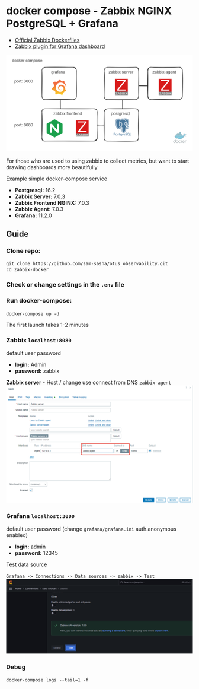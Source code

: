 # docker compose - Zabbix NGINX PostgreSQL + Grafana

- [Official Zabbix Dockerfiles](https://github.com/zabbix/zabbix-docker)
- [Zabbix plugin for Grafana dashboard](https://github.com/grafana/grafana-zabbix)

![scheme](../img/scheme.excalidraw.png)

For those who are used to using zabbix to collect metrics, but want to start drawing dashboards more beautifully

Example simple docker-compose service

- **Postgresql:**                16.2
- **Zabbix Server:**             7.0.3
- **Zabbix Frontend NGINX:**     7.0.3
- **Zabbix Agent:**              7.0.3
- **Grafana:**                   11.2.0

## Guide

### Clone repo:
```
git clone https://github.com/sam-sasha/otus_observability.git
cd zabbix-docker
```

### Check or change settings in the `.env` file

### Run docker-compose:
```
docker-compose up -d
```

The first launch takes 1-2 minutes

### Zabbix `localhost:8080`
default user password
- **login:** Admin
- **password:** zabbix


**Zabbix server** - Host / change use connect from DNS `zabbix-agent`
![zabbix-agent](../img/zabbix-agent-settings.png)

### Grafana `localhost:3000`

default user password (change `grafana/grafana.ini` auth.anonymous enabled)
- **login:** admin
- **password:** 12345

Test data source

`Grafana -> Connections -> Data sources -> zabbix -> Test`
![zabbix-agent](../img/data-source-test.png)

### Debug
```
docker-compose logs --tail=1 -f
```

